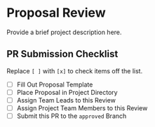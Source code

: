 # Proposal Review

Provide a brief project description here.

## PR Submission Checklist

Replace `[ ]` with `[x]` to check items off the list.

- [ ] Fill Out Proposal Template
- [ ] Place Proposal in Project Directory
- [ ] Assign Team Leads to this Review
- [ ] Assign Project Team Members to this Review
- [ ] Submit this PR to the `approved` Branch
